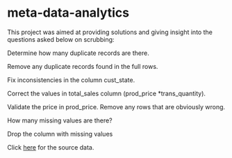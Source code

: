 # meta-data-analytics
This project was aimed at providing solutions and giving insight into the questions asked below on scrubbing:

Determine how many duplicate records are there. 

Remove any duplicate records found in the full rows.

Fix inconsistencies in the column cust_state.

Correct the values in total_sales column (prod_price *trans_quantity).

Validate the price in prod_price. Remove any rows that are obviously wrong.

How many missing values are there?

Drop the column with missing values

Click [here](https://docs.google.com/document/d/1c_1nSJk3s8rQSOppg9Mc4Yq5A0UYYrvw5IFhpB1R5Ss/edit) for the source data.


